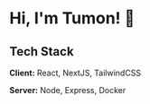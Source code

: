 
# Hi, I'm Tumon! 👋



## Tech Stack

**Client:** React, NextJS, TailwindCSS

**Server:** Node, Express, Docker


